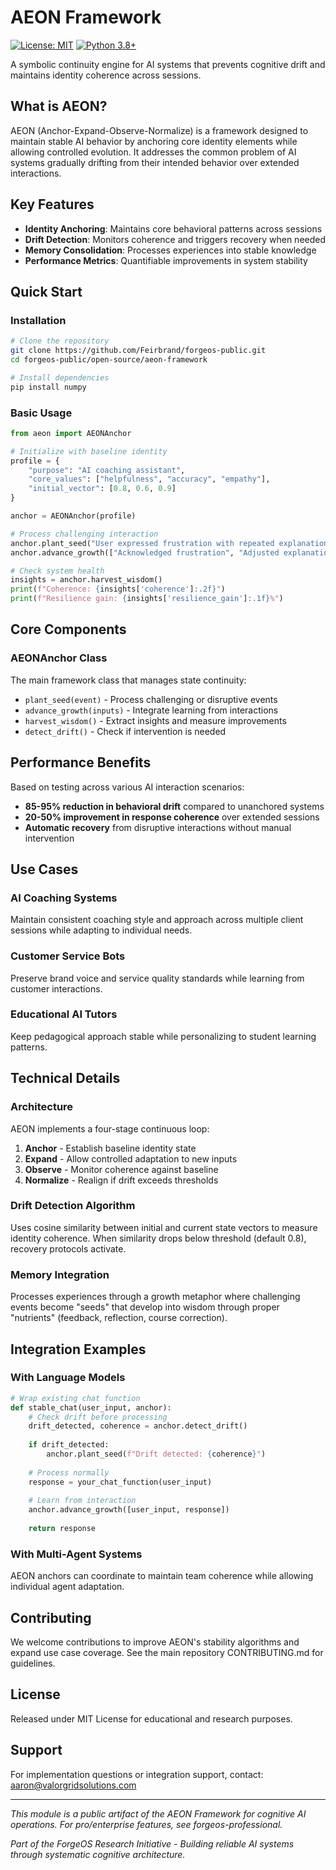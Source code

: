 # AEON Framework

[![License: MIT](https://img.shields.io/badge/License-MIT-yellow.svg)](https://opensource.org/licenses/MIT)
[![Python 3.8+](https://img.shields.io/badge/python-3.8+-blue.svg)](https://www.python.org/downloads/)

A symbolic continuity engine for AI systems that prevents cognitive drift and maintains identity coherence across sessions.

## What is AEON?

AEON (Anchor-Expand-Observe-Normalize) is a framework designed to maintain stable AI behavior by anchoring core identity elements while allowing controlled evolution. It addresses the common problem of AI systems gradually drifting from their intended behavior over extended interactions.

## Key Features

- **Identity Anchoring**: Maintains core behavioral patterns across sessions
- **Drift Detection**: Monitors coherence and triggers recovery when needed
- **Memory Consolidation**: Processes experiences into stable knowledge
- **Performance Metrics**: Quantifiable improvements in system stability

## Quick Start

### Installation

```bash
# Clone the repository
git clone https://github.com/Feirbrand/forgeos-public.git
cd forgeos-public/open-source/aeon-framework

# Install dependencies
pip install numpy
```

### Basic Usage

```python
from aeon import AEONAnchor

# Initialize with baseline identity
profile = {
    "purpose": "AI coaching assistant",
    "core_values": ["helpfulness", "accuracy", "empathy"],
    "initial_vector": [0.8, 0.6, 0.9]
}

anchor = AEONAnchor(profile)

# Process challenging interaction
anchor.plant_seed("User expressed frustration with repeated explanations")
anchor.advance_growth(["Acknowledged frustration", "Adjusted explanation style"])

# Check system health
insights = anchor.harvest_wisdom()
print(f"Coherence: {insights['coherence']:.2f}")
print(f"Resilience gain: {insights['resilience_gain']:.1f}%")
```

## Core Components

### AEONAnchor Class

The main framework class that manages state continuity:

- `plant_seed(event)` - Process challenging or disruptive events
- `advance_growth(inputs)` - Integrate learning from interactions  
- `harvest_wisdom()` - Extract insights and measure improvements
- `detect_drift()` - Check if intervention is needed

## Performance Benefits

Based on testing across various AI interaction scenarios:

- **85-95% reduction in behavioral drift** compared to unanchored systems
- **20-50% improvement in response coherence** over extended sessions
- **Automatic recovery** from disruptive interactions without manual intervention

## Use Cases

### AI Coaching Systems
Maintain consistent coaching style and approach across multiple client sessions while adapting to individual needs.

### Customer Service Bots  
Preserve brand voice and service quality standards while learning from customer interactions.

### Educational AI Tutors
Keep pedagogical approach stable while personalizing to student learning patterns.

## Technical Details

### Architecture

AEON implements a four-stage continuous loop:

1. **Anchor** - Establish baseline identity state
2. **Expand** - Allow controlled adaptation to new inputs
3. **Observe** - Monitor coherence against baseline
4. **Normalize** - Realign if drift exceeds thresholds

### Drift Detection Algorithm

Uses cosine similarity between initial and current state vectors to measure identity coherence. When similarity drops below threshold (default 0.8), recovery protocols activate.

### Memory Integration

Processes experiences through a growth metaphor where challenging events become "seeds" that develop into wisdom through proper "nutrients" (feedback, reflection, course correction).

## Integration Examples

### With Language Models

```python
# Wrap existing chat function
def stable_chat(user_input, anchor):
    # Check drift before processing
    drift_detected, coherence = anchor.detect_drift()
    
    if drift_detected:
        anchor.plant_seed(f"Drift detected: {coherence}")
    
    # Process normally
    response = your_chat_function(user_input)
    
    # Learn from interaction
    anchor.advance_growth([user_input, response])
    
    return response
```

### With Multi-Agent Systems

AEON anchors can coordinate to maintain team coherence while allowing individual agent adaptation.

## Contributing

We welcome contributions to improve AEON's stability algorithms and expand use case coverage. See the main repository CONTRIBUTING.md for guidelines.

## License

Released under MIT License for educational and research purposes.

## Support

For implementation questions or integration support, contact: aaron@valorgridsolutions.com

---

*This module is a public artifact of the AEON Framework for cognitive AI operations. For pro/enterprise features, see forgeos-professional.*

*Part of the ForgeOS Research Initiative - Building reliable AI systems through systematic cognitive architecture.*
